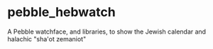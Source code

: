 pebble_hebwatch
===============

A Pebble watchface, and libraries, to show the Jewish calendar and halachic "sha'ot zemaniot"
